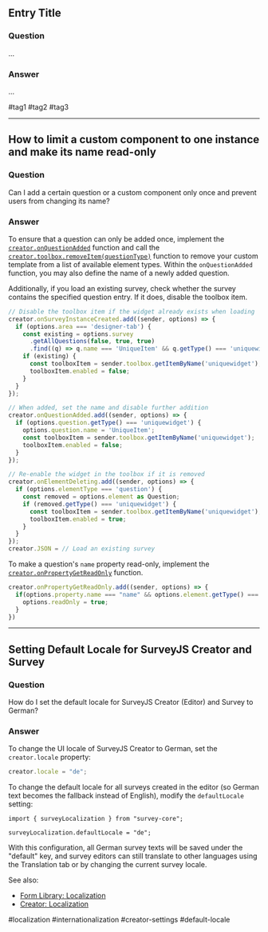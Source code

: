 ## Entry Title

### Question
...

### Answer
...

#tag1 #tag2 #tag3

---

## How to limit a custom component to one instance and make its name read-only
### Question

Can I add a certain question or a custom component only once and prevent users from changing its name?

### Answer

To ensure that a question can only be added once, implement the [`creator.onQuestionAdded`](https://surveyjs.io/survey-creator/documentation/api-reference/survey-creator#onQuestionAdded) function and call the [`creator.toolbox.removeItem(questionType)`](https://surveyjs.io/survey-creator/documentation/api-reference/questiontoolbox#removeItem) function to remove your custom template from a list of available element types. Within the `onQuestionAdded` function, you may also define the name of a newly added question.

Additionally, if you load an existing survey, check whether the survey contains the specified question entry. If it does, disable the toolbox item.

```js
// Disable the toolbox item if the widget already exists when loading
creator.onSurveyInstanceCreated.add((sender, options) => {
  if (options.area === 'designer-tab') {
    const existing = options.survey
      .getAllQuestions(false, true, true)
      .find((q) => q.name === 'UniqueItem' && q.getType() === 'uniquewidget');
    if (existing) {
      const toolboxItem = sender.toolbox.getItemByName('uniquewidget');
      toolboxItem.enabled = false;
    }
  }
});

// When added, set the name and disable further addition
creator.onQuestionAdded.add((sender, options) => {
  if (options.question.getType() === 'uniquewidget') {
    options.question.name = 'UniqueItem';
    const toolboxItem = sender.toolbox.getItemByName('uniquewidget');
    toolboxItem.enabled = false;
  }
});

// Re-enable the widget in the toolbox if it is removed
creator.onElementDeleting.add((sender, options) => {
  if (options.elementType === 'question') {
    const removed = options.element as Question;
    if (removed.getType() === 'uniquewidget') {
      const toolboxItem = sender.toolbox.getItemByName('uniquewidget');
      toolboxItem.enabled = true;
    }
  }
});
creator.JSON = // Load an existing survey
```
To make a question's `name` property read-only, implement the  [`creator.onPropertyGetReadOnly`](https://surveyjs.io/survey-creator/documentation/api-reference/survey-creator#onPropertyGetReadOnly) function.

```js
creator.onPropertyGetReadOnly.add((sender, options) => {
  if(options.property.name === "name" && options.element.getType() === "uniquewidget") {
    options.readOnly = true;
  }
})
```
---

## Setting Default Locale for SurveyJS Creator and Survey

### Question
How do I set the default locale for SurveyJS Creator (Editor) and Survey to German?

### Answer
To change the UI locale of SurveyJS Creator to German, set the `creator.locale` property:

```javascript
creator.locale = "de";
```
To change the default locale for all surveys created in the editor (so German text becomes the fallback instead of English), modify the `defaultLocale` setting:
```
import { surveyLocalization } from "survey-core";

surveyLocalization.defaultLocale = "de";
```
With this configuration, all German survey texts will be saved under the "default" key, and survey editors can still translate to other languages using the Translation tab or by changing the current survey locale.

See also:

* [Form Library: Localization](https://surveyjs.io/form-library/documentation/survey-localization)
* [Creator: Localization](https://surveyjs.io/survey-creator/documentation/survey-localization-translate-surveys-to-different-languages)

#localization #internationalization #creator-settings #default-locale